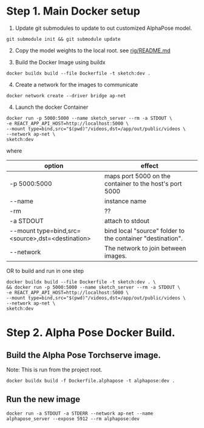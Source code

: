 # Step 1. Main Docker setup

1. Update git submodules to update to out customized AlphaPose model.

```
git submodule init && git submodule update
```

2. Copy the model weights to the local root. see [rig/README.md](rig/README.md)

3. Build the Docker Image using buildx

```
docker buildx build --file Dockerfile -t sketch:dev .
```

4. Create a network for the images to communicate

```
docker network create --driver bridge ap-net
```

4. Launch the docker Container

```
docker run -p 5000:5000 --name sketch_server --rm -a STDOUT \
-e REACT_APP_API_HOST=http://localhost:5000 \
--mount type=bind,src="$(pwd)"/videos,dst=/app/out/public/videos \
--network ap-net \
sketch:dev
```

where

| option                                               | effect                                                     |
| ---------------------------------------------------- | ---------------------------------------------------------- |
| -p 5000:5000                                         | maps port 5000 on the container to the host's port 5000    |
| --name                                               | instance name                                              |
| -rm                                                  | ??                                                         |
| -a STDOUT                                            | attach to stdout                                           |
| --mount type=bind,src=\<source\>,dst=\<destination\> | bind local "source" folder to the container "destination". |
| --network                                            | The network to join between images.                        |

OR to build and run in one step

```
docker buildx build --file Dockerfile -t sketch:dev . \
&& docker run -p 5000:5000 --name sketch_server --rm -a STDOUT \
-e REACT_APP_API_HOST=http://localhost:5000 \
--mount type=bind,src="$(pwd)"/videos,dst=/app/out/public/videos \
--network ap-net \
sketch:dev
```

# Step 2. Alpha Pose Docker Build.

## Build the Alpha Pose Torchserve image.

Note: This is run from the project root.

```
docker buildx build -f Dockerfile.alphapose -t alphapose:dev .
```

## Run the new image

```
docker run -a STDOUT -a STDERR --network ap-net --name alphapose_server --expose 5912 --rm alphapose:dev
```
